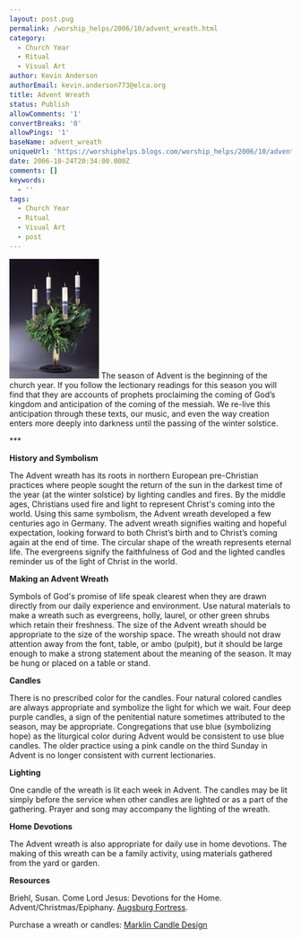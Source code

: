 ```yaml
---
layout: post.pug
permalink: /worship_helps/2006/10/advent_wreath.html 
category:
  - Church Year
  - Ritual
  - Visual Art
author: Kevin Anderson
authorEmail: kevin.anderson773@elca.org
title: Advent Wreath
status: Publish
allowComments: '1'
convertBreaks: '0'
allowPings: '1'
baseName: advent_wreath
uniqueUrl: 'https://worshiphelps.blogs.com/worship_helps/2006/10/advent_wreath.html '
date: 2006-10-24T20:34:00.000Z
comments: []
keywords:
  - ''
tags:
  - Church Year
  - Ritual
  - Visual Art
  - post
---
```

 [![Advent_wreath_marklin](/img/advent_wreath_marklin.jpg "Advent_wreath_marklin")](http://worshiphelps.blogs.com/.shared/image.html?/photos/uncategorized/advent_wreath_marklin.jpg) The season of Advent is the beginning of the church year. If you follow the lectionary readings for this season you will find that they are accounts of prophets proclaiming the coming of God’s kingdom and anticipation of the coming of the messiah. We re-live this anticipation through these texts, our music, and even the way creation enters more deeply into darkness until the passing of the winter solstice.

\*\*\*

**History and Symbolism**

The Advent wreath has its roots in northern European pre-Christian practices where people sought the return of the sun in the darkest time of the year (at the winter solstice) by lighting candles and fires. By the middle ages, Christians used fire and light to represent Christ's coming into the world. Using this same symbolism, the Advent wreath developed a few centuries ago in Germany. The advent wreath signifies waiting and hopeful expectation, looking forward to both Christ’s birth and to Christ’s coming again at the end of time. The circular shape of the wreath represents eternal life. The evergreens signify the faithfulness of God and the lighted candles reminder us of the light of Christ in the world.

**Making an Advent Wreath**

Symbols of God's promise of life speak clearest when they are drawn directly from our daily experience and environment. Use natural materials to make a wreath such as evergreens, holly, laurel, or other green shrubs which retain their freshness. The size of the Advent wreath should be appropriate to the size of the worship space. The wreath should not draw attention away from the font, table, or ambo (pulpit), but it should be large enough to make a strong statement about the meaning of the season. It may be hung or placed on a table or stand.

**Candles**

There is no prescribed color for the candles. Four natural colored candles are always appropriate and symbolize the light for which we wait. Four deep purple candles, a sign of the penitential nature sometimes attributed to the season, may be appropriate. Congregations that use blue (symbolizing hope) as the liturgical color during Advent would be consistent to use blue candles. The older practice using a pink candle on the third Sunday in Advent is no longer consistent with current lectionaries.

**Lighting**

One candle of the wreath is lit each week in Advent. The candles may be lit simply before the service when other candles are lighted or as a part of the gathering. Prayer and song may accompany the lighting of the wreath.

**Home Devotions**

The Advent wreath is also appropriate for daily use in home devotions. The making of this wreath can be a family activity, using materials gathered from the yard or garden.

**Resources**

Briehl, Susan. Come Lord Jesus: Devotions for the Home. Advent/Christmas/Epiphany. [Augsburg Fortress](http://www.augsburgfortress.org/).

Purchase a wreath or candles: [Marklin Candle Design](http://www.marklincandle.com/)